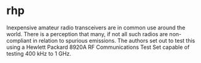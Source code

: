 # rhp
Inexpensive amateur radio transceivers are in common use around the world. There is a perception that many, if not all such radios are non-compliant in relation to spurious emissions. The authors set out to test this using a Hewlett Packard 8920A RF Communications Test Set capable of testing 400 kHz to 1 GHz. 
